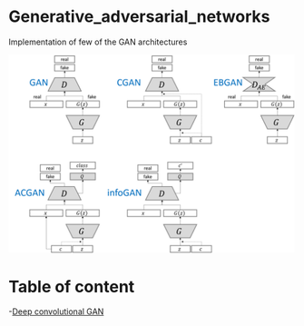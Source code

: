 # Generative_adversarial_networks
Implementation of few of the GAN architectures 

![](image/GAN_structure.png)

# Table of content
-[Deep convolutional GAN](dcgan)